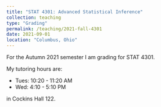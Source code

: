 ```yaml
---
title: "STAT 4301: Advanced Statistical Inference"
collection: teaching
type: "Grading"
permalink: /teaching/2021-fall-4301
date: 2021-09-01
location: "Columbus, Ohio"
---
```


For the Autumn 2021 semester I am grading for STAT 4301.

My tutoring hours are:

* Tues: 10:20 - 11:20 AM
* Wed: 4:10 - 5:10 PM

in Cockins Hall 122.
